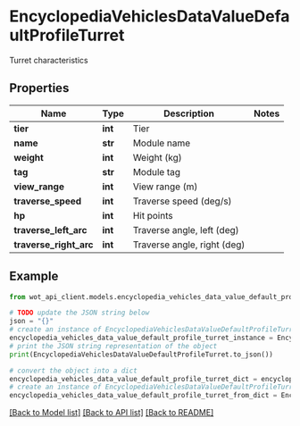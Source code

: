 # EncyclopediaVehiclesDataValueDefaultProfileTurret

Turret characteristics

## Properties

Name | Type | Description | Notes
------------ | ------------- | ------------- | -------------
**tier** | **int** | Tier | 
**name** | **str** | Module name | 
**weight** | **int** | Weight (kg) | 
**tag** | **str** | Module tag | 
**view_range** | **int** | View range (m) | 
**traverse_speed** | **int** | Traverse speed (deg/s) | 
**hp** | **int** | Hit points | 
**traverse_left_arc** | **int** | Traverse angle, left (deg) | 
**traverse_right_arc** | **int** | Traverse angle, right (deg) | 

## Example

```python
from wot_api_client.models.encyclopedia_vehicles_data_value_default_profile_turret import EncyclopediaVehiclesDataValueDefaultProfileTurret

# TODO update the JSON string below
json = "{}"
# create an instance of EncyclopediaVehiclesDataValueDefaultProfileTurret from a JSON string
encyclopedia_vehicles_data_value_default_profile_turret_instance = EncyclopediaVehiclesDataValueDefaultProfileTurret.from_json(json)
# print the JSON string representation of the object
print(EncyclopediaVehiclesDataValueDefaultProfileTurret.to_json())

# convert the object into a dict
encyclopedia_vehicles_data_value_default_profile_turret_dict = encyclopedia_vehicles_data_value_default_profile_turret_instance.to_dict()
# create an instance of EncyclopediaVehiclesDataValueDefaultProfileTurret from a dict
encyclopedia_vehicles_data_value_default_profile_turret_from_dict = EncyclopediaVehiclesDataValueDefaultProfileTurret.from_dict(encyclopedia_vehicles_data_value_default_profile_turret_dict)
```
[[Back to Model list]](../README.md#documentation-for-models) [[Back to API list]](../README.md#documentation-for-api-endpoints) [[Back to README]](../README.md)


